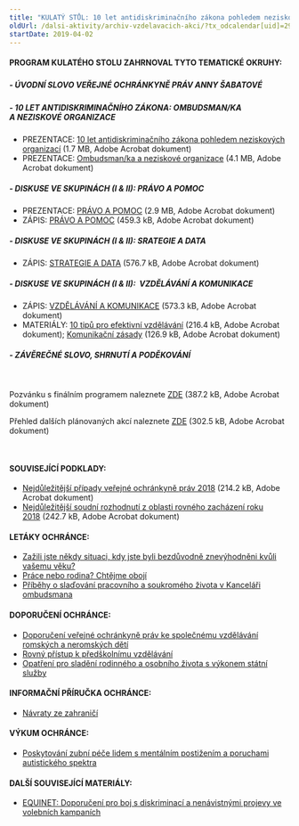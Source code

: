 ```yaml
---
title: "KULATÝ STŮL: 10 let antidiskriminačního zákona pohledem neziskových organizací"
oldUrl: /dalsi-aktivity/archiv-vzdelavacich-akci/?tx_odcalendar[uid]=294&cHash=5dc5251e93d306b2031e751e52f59083
startDate: 2019-04-02
---
```


<h4 class="oranzova">PROGRAM KULATÉHO STOLU ZAHRNOVAL TYTO TEMATICKÉ OKRUHY:</h4><h5></h5><h5>- ÚVODNÍ SLOVO VEŘEJNÉ OCHRÁNKYNĚ PRÁV ANNY ŠABATOVÉ</h5><p></p><h5>- 10 LET ANTIDISKRIMINAČNÍHO ZÁKONA: OMBUDSMAN/KA A NEZISKOVÉ ORGANIZACE</h5><p></p><ul><li>PREZENTACE: <a href="https://www.ochrance.cz/uploads-import/projekt_ESF/00_2019_VA/KULATE_STOLY/04_02_10_let_antidiskriminacniho_zakona_pohledem_NO/04_02_10_let_antidiskriminacniho_zakona_pohledem_NO_prezentace.pdf" target="_blank">10 let antidiskriminačního zákona pohledem neziskových organizací</a> (1.7 MB, Adobe Acrobat dokument)</li><li>PREZENTACE: <a href="https://www.ochrance.cz/uploads-import/projekt_ESF/00_2019_VA/KULATE_STOLY/04_02_10_let_antidiskriminacniho_zakona_pohledem_NO/04_02_Ombudsmanka_a_neziskove_organizace_PREZENTACE.pdf" target="_blank">Ombudsman/ka a neziskové organizace</a> (4.1 MB, Adobe Acrobat dokument)</li></ul><p></p><h5>- DISKUSE VE SKUPINÁCH (I &amp; II): PRÁVO A POMOC</h5><p></p><ul><li>PREZENTACE: <a href="https://www.ochrance.cz/uploads-import/projekt_ESF/00_2019_VA/KULATE_STOLY/04_02_10_let_antidiskriminacniho_zakona_pohledem_NO/04_02_PRAVO_A_POMOC_prezentace.pdf" target="_blank">PRÁVO A POMOC</a> (2.9 MB, Adobe Acrobat dokument)</li><li>ZÁPIS: <a href="https://www.ochrance.cz/uploads-import/projekt_ESF/00_2019_VA/KULATE_STOLY/04_02_10_let_antidiskriminacniho_zakona_pohledem_NO/04_02_PRAVO_A_POMOC_zapis.pdf" target="_blank">PRÁVO A POMOC</a> (459.3 kB, Adobe Acrobat dokument)</li></ul><p></p><h5>- DISKUSE VE SKUPINÁCH (I &amp; II): SRATEGIE A DATA</h5><p></p><ul><li>ZÁPIS: <a href="https://www.ochrance.cz/uploads-import/projekt_ESF/00_2019_VA/KULATE_STOLY/04_02_10_let_antidiskriminacniho_zakona_pohledem_NO/04_02_STRATEGIE_A_DATA_zapis.pdf" target="_blank">STRATEGIE A DATA</a> (576.7 kB, Adobe Acrobat dokument)</li></ul><p></p><h5>- DISKUSE VE SKUPINÁCH (I &amp; II):  VZDĚLÁVÁNÍ A KOMUNIKACE</h5><p></p><ul><li>ZÁPIS: <a href="https://www.ochrance.cz/uploads-import/projekt_ESF/00_2019_VA/KULATE_STOLY/04_02_10_let_antidiskriminacniho_zakona_pohledem_NO/04_02_VZDELAVANI_A_KOMUNIKACE_zapis.pdf" target="_blank">VZDĚLÁVÁNÍ A KOMUNIKACE</a> (573.3 kB, Adobe Acrobat dokument)</li><li>MATERIÁLY: <a href="https://www.ochrance.cz/uploads-import/projekt_ESF/00_2019_VA/KULATE_STOLY/04_02_10_let_antidiskriminacniho_zakona_pohledem_NO/04_02_10_tipu_pro_efektivni_vzdelavani.pdf" target="_blank">10 tipů pro efektivní vzdělávání</a> (216.4 kB, Adobe Acrobat dokument); <a href="https://www.ochrance.cz/uploads-import/projekt_ESF/00_2019_VA/KULATE_STOLY/04_02_10_let_antidiskriminacniho_zakona_pohledem_NO/04_02_Komunikacni_zasady.pdf" target="_blank">Komunikační zásady</a> (126.9 kB, Adobe Acrobat dokument)</li></ul><p></p><h5>- ZÁVĚREČNÉ SLOVO, SHRNUTÍ A PODĚKOVÁNÍ</h5><p>   </p>
<p>Pozvánku s finálním programem naleznete <a href="https://www.ochrance.cz/uploads-import/projekt_ESF/00_2019_VA/KULATE_STOLY/04_02_10_let_antidiskriminacniho_zakona_pohledem_NO/04_02_10_let_antidiskriminacniho_zakona_pohledem_neziskovych_organizaci_POZVANKA.pdf" target="_blank">ZDE</a> (387.2 kB, Adobe Acrobat dokument)</p>
<p>Přehled dalších plánovaných akcí naleznete <a href="https://www.ochrance.cz/uploads-import/projekt_ESF/00_2019_VA/KULATE_STOLY/04_02_10_let_antidiskriminacniho_zakona_pohledem_NO/Antidiskriminacni_zakon_2009_2019_AKCE.pdf" target="_blank">ZDE</a> (302.5 kB, Adobe Acrobat dokument)</p>
<p>   </p><h4 class="oranzova">SOUVISEJÍCÍ PODKLADY:</h4><ul><li><a href="https://www.ochrance.cz/uploads-import/projekt_ESF/00_2019_VA/KULATE_STOLY/04_02_10_let_antidiskriminacniho_zakona_pohledem_NO/04_02_Nejdulezitejsi_pripady_verejne_ochrankyne_prav_2018.pdf" target="_blank">Nejdůležitější případy veřejné ochránkyně práv 2018</a> (214.2 kB, Adobe Acrobat dokument)</li><li><a href="https://www.ochrance.cz/uploads-import/projekt_ESF/00_2019_VA/KULATE_STOLY/04_02_10_let_antidiskriminacniho_zakona_pohledem_NO/04_02_Nejdulezitejsi_soudni_rozhodnuti_z_oblasti_rovneho_zachazeni_2018.pdf" target="_blank">Nejdůležitější soudní rozhodnutí z oblasti rovného zacházení roku 2018</a> (242.7 kB, Adobe Acrobat dokument)</li></ul><p></p><h4 class="oranzova">LETÁKY OCHRÁNCE:</h4><ul><li><a href="https://www.ochrance.cz/uploads-import/Letaky/Diskriminace-z-duvodu-veku.pdf" target="_blank">Zažili jste někdy situaci, kdy jste byli bezdůvodně znevýhodněni kvůli vašemu věku?</a></li><li><a href="https://www.ochrance.cz/uploads-import/projekt_ESF/00_2019_VA/KULATE_STOLY/04_02_10_let_antidiskriminacniho_zakona_pohledem_NO/Prace_nebo_rodina_Chceme_oboji_LETAK.pdf" target="_blank">Práce nebo rodina? Chtějme obojí</a></li><li><a href="https://www.ochrance.cz/uploads-import/projekt_ESF/00_2019_VA/KULATE_STOLY/04_02_10_let_antidiskriminacniho_zakona_pohledem_NO/Pribehy_o_sladovani_pracovniho_a_soukromeho_zivota_v_Kancelari_ombudsmana_LETAK.pdf" target="_blank">Příběhy o slaďování pracovního a soukromého života v Kanceláři ombudsmana</a></li></ul><p></p><h4 class="oranzova">DOPORUČENÍ OCHRÁNCE:</h4><ul><li><a href="https://ochrance.cz/uploads-import/ESO/86-2017-DIS-VB_Doporuceni_desegregace.pdf" target="_blank">Doporučení veřejné ochránkyně práv ke společnému vzdělávání romských a neromských dětí</a></li><li><a href="https://ochrance.cz/uploads-import/ESO/25-2017-DIS-JMK_Doporuceni_k_rovnemu_pristupu_k_predskolnimu_vzdelavani.pdf" target="_blank">Rovný přístup k předškolnímu vzdělávání</a></li><li><a href="https://www.ochrance.cz/uploads-import/projekt_ESF/00_2019_VA/KULATE_STOLY/04_02_10_let_antidiskriminacniho_zakona_pohledem_NO/Opatreni_pro_sladeni_rodinneho_a_osobniho_zivota_s_vykonem_statni_sluzby_DOPORUCENI_VOP.pdf" target="_blank">Opatření pro sladění rodinného a osobního života s výkonem státní služby</a></li></ul><p></p><h4 class="oranzova">INFORMAČNÍ PŘÍRUČKA OCHRÁNCE:</h4><ul><li><a href="https://www.ochrance.cz/uploads-import/Letaky/Navraty_ze_zahranici_-_informacni_prirucka_01.pdf" target="_blank">Návraty ze zahraničí</a></li></ul><p></p><h4 class="oranzova">VÝKUM OCHRÁNCE:</h4><ul><li><a href="https://ochrance.cz/uploads-import/ESO/51-2017-DIS-JV_vyzkum.pdf" target="_blank">Poskytování zubní péče lidem s mentálním postižením a poruchami autistického spektra</a></li></ul><p></p><h4>DALŠÍ SOUVISEJÍCÍ MATERIÁLY:</h4><ul><li><a href="https://www.ochrance.cz/uploads-import/projekt_ESF/00_2019_VA/KULATE_STOLY/05_23_10_let_spolecne_proti_diskriminaci/EQUINET_Doporuceni_pro_boj_s_diskriminaci_a_nenavistnymi_projevy_ve_volebnich_kampanich.pdf" target="_blank">EQUINET: Doporučení pro boj s diskriminací a nenávistnými projevy ve volebních kampaních</a></li></ul>
